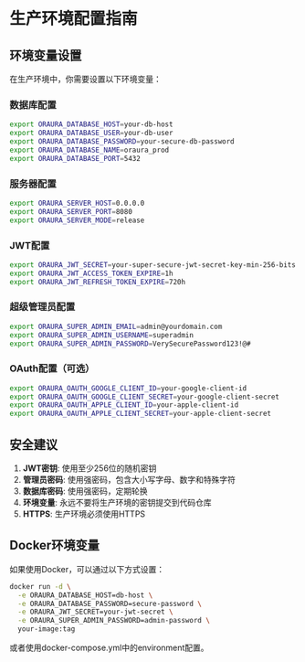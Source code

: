 # 生产环境配置指南

## 环境变量设置

在生产环境中，你需要设置以下环境变量：

### 数据库配置
```bash
export ORAURA_DATABASE_HOST=your-db-host
export ORAURA_DATABASE_USER=your-db-user
export ORAURA_DATABASE_PASSWORD=your-secure-db-password
export ORAURA_DATABASE_NAME=oraura_prod
export ORAURA_DATABASE_PORT=5432
```

### 服务器配置
```bash
export ORAURA_SERVER_HOST=0.0.0.0
export ORAURA_SERVER_PORT=8080
export ORAURA_SERVER_MODE=release
```

### JWT配置
```bash
export ORAURA_JWT_SECRET=your-super-secure-jwt-secret-key-min-256-bits
export ORAURA_JWT_ACCESS_TOKEN_EXPIRE=1h
export ORAURA_JWT_REFRESH_TOKEN_EXPIRE=720h
```

### 超级管理员配置
```bash
export ORAURA_SUPER_ADMIN_EMAIL=admin@yourdomain.com
export ORAURA_SUPER_ADMIN_USERNAME=superadmin
export ORAURA_SUPER_ADMIN_PASSWORD=VerySecurePassword123!@#
```

### OAuth配置（可选）
```bash
export ORAURA_OAUTH_GOOGLE_CLIENT_ID=your-google-client-id
export ORAURA_OAUTH_GOOGLE_CLIENT_SECRET=your-google-client-secret
export ORAURA_OAUTH_APPLE_CLIENT_ID=your-apple-client-id
export ORAURA_OAUTH_APPLE_CLIENT_SECRET=your-apple-client-secret
```

## 安全建议

1. **JWT密钥**: 使用至少256位的随机密钥
2. **管理员密码**: 使用强密码，包含大小写字母、数字和特殊字符
3. **数据库密码**: 使用强密码，定期轮换
4. **环境变量**: 永远不要将生产环境的密钥提交到代码仓库
5. **HTTPS**: 生产环境必须使用HTTPS

## Docker环境变量

如果使用Docker，可以通过以下方式设置：

```bash
docker run -d \
  -e ORAURA_DATABASE_HOST=db-host \
  -e ORAURA_DATABASE_PASSWORD=secure-password \
  -e ORAURA_JWT_SECRET=your-jwt-secret \
  -e ORAURA_SUPER_ADMIN_PASSWORD=admin-password \
  your-image:tag
```

或者使用docker-compose.yml中的environment配置。